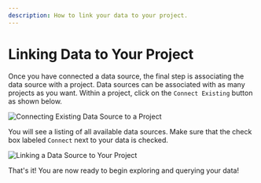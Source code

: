 ```yaml
---
description: How to link your data to your project.
---
```


# Linking Data to Your Project

Once you have connected a data source, the final step is associating the data source with a project.  Data sources can be associated with as many projects as you want.  Within a project, click on the `Connect Existing` button as shown below.

![Connecting Existing Data Source to a Project](</img/Screen Shot 2021-11-15 at 9.48.09 AM.png>)

You will see a listing of all available data sources.  Make sure that the check box labeled `Connect` next to your data is checked. &#x20;

![Linking a Data Source to Your Project](</img/Screen Shot 2021-11-15 at 10.00.14 AM.png>)

That's it!  You are now ready to begin exploring and querying your data!